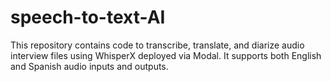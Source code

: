 # speech-to-text-AI
This repository contains code to transcribe, translate, and diarize audio interview files using WhisperX deployed via Modal. It supports both English and Spanish audio inputs and outputs.
